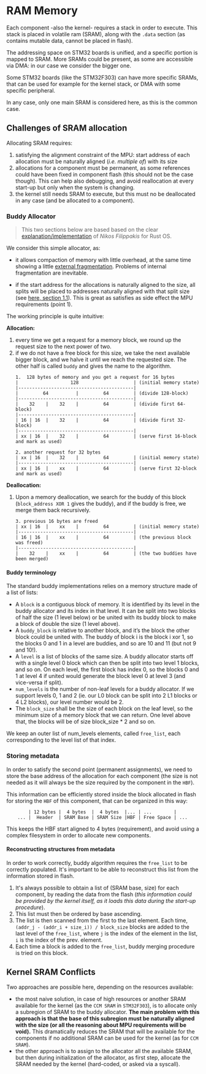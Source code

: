 # RAM Memory
Each component -also the kernel- requires a stack in order to execute.
This stack is placed in volatile ram (SRAM), along with the `.data` section (as contains mutable data, cannot be placed in flash).

The addressing space on STM32 boards is unified, and a specific portion is mapped to SRAM. More SRAMs could be present, as some are accessible via DMA: in our case we consider the bigger one.

Some STM32 boards (like the STM32F303) can have more specific SRAMs, that can be used for example for the kernel stack, or DMA with some specific peripheral.

In any case, only one main SRAM is considered here, as this is the common case.

## Challenges of SRAM allocation
Allocating SRAM requires:
1. satisfying the alignment constraint of the MPU: start address of each allocation must be naturally aligned (*i.e. multiple of*) with its size
2. allocations for a component must be permanent, as some references could have been fixed in component flash (this should not be the case though). This can help also debugging, and avoid reallocation at every start-up but only when the system is changing. 
3. the kernel still needs SRAM to execute, but this must no be deallocated in any case (and be allocated to a component).

### Buddy Allocator
>This two sections below are based based on the clear [explanation/implementation](https://nfil.dev/kernel/rust/coding/rust-buddy-allocator/) of *Nikos Filippakis* for Rust OS.

We consider this simple allocator, as:

- it allows compaction of memory with little overhead, at the same time showing a little [external fragmentation](https://en.wikipedia.org/wiki/Fragmentation_(computer)#External_fragmentation).
Problems of internal fragmentation are inevitable. 

- if the start address for the allocations is naturally aligned to the size, all splits will be placed to addresses naturally aligned with that split size (see [here, section 1.1](https://cs.au.dk/~gerth/papers/actainformatica05.pdf)). This is great as satisfies as side effect the MPU requirements (point 1).

The working principle is quite intuitive:

**Allocation:**
1. every time we get a request for a memory block, we round up the request size to the next power of two.
2. if we do not have a free block for this size, we take the next available bigger block, and we halve it until we reach the requested size. The other half is called `buddy` and gives the name to the algorithm.
    ```
    1.  128 bytes of memory and you get a request for 16 bytes
    |                   128                    | (initial memory state)
    |------------------------------------------|
    |         64          |         64         | (divide 128-block)
    |------------------------------------------|
    |    32    |    32    |         64         | (divide first 64-block)
    |------------------------------------------|
    | 16 | 16  |    32    |         64         | (divide first 32-block)
    |------------------------------------------|
    | xx | 16  |    32    |         64         | (serve first 16-block and mark as used)
    
    2. another request for 32 bytes
    | xx | 16  |    32    |         64         | (initial memory state)
    |------------------------------------------|
    | xx | 16  |    xx    |         64         | (serve first 32-block and mark as used)
    ```

**Deallocation:**
1. Upon a memory deallocation, we search for the buddy of this block (`block_address XOR 1` gives the buddy), and if the buddy is free, we merge them back recursively.
    ```
    3. previous 16 bytes are freed
    | xx | 16  |    xx    |         64         | (initial memory state)
    |------------------------------------------|
    | 16 | 16  |    xx    |         64         | (the previous block was freed)
    |------------------------------------------|
    |    32    |    xx    |         64         | (the two buddies have been merged)
    ```

#### Buddy terminology
The standard buddy implementations relies on a memory structure made of a list of lists:

- A `block` is a contiguous block of memory. It is identified by its level in the buddy allocator and its index in that level. It can be split into two blocks of half the size (1 level below) or be united with its buddy block to make a block of double the size (1 level above).
- A `buddy_block` is relative to another block, and it’s the block the other block could be united with. The buddy of block i is the block i xor 1, so the blocks 0 and 1 in a level are buddies, and so are 10 and 11 (but not 9 and 10!).
- A `level` is a list of blocks of the same size. A buddy allocator starts off with a single level 0 block which can then be split into two level 1 blocks, and so on. On each level, the first block has index 0, so the blocks 0 and 1 at level 4 if united would generate the block level 0 at level 3 (and vice-versa if split).
- `num_levels` is the number of non-leaf levels for a buddy allocator. If we support levels 0, 1 and 2 (ie. our L0 block can be split into 2 L1 blocks or 4 L2 blocks), our level number would be 2.
- The `block_size` shall be the size of each block on the leaf level, so the minimum size of a memory block that we can return. One level above that, the blocks will be of size block_size * 2 and so on.

We keep an outer list of num_levels elements, called `free_list`, each corresponding to the level list of that index.

### Storing metadata
In order to satisfy the second point (permanent assignments), we need to store the base address of the allocation for each component (the size is not needed as it will always be the size required by the component in the `HBF`).

This information can be efficiently stored inside the block allocated in flash for storing the `HBF` of this component, that can be organized in this way:

```
        | 12 bytes |  4 bytes  |  4 bytes  |... | ...        |
    ... |  Header  | SRAM Base | SRAM Size |HBF | Free Space | ... 
```

This keeps the HBF start aligned to 4 bytes (requirement), and avoid using a complex filesystem in order to allocate new components.

#### Reconstructing structures from metadata
In order to work correctly, buddy algorithm requires the `free_list` to be correctly populated. It's important to be able to reconstruct this list from the information stored in flash.

1. It's always possible to obtain a list of (SRAM base, size) for each component, by reading the data from the flash (*this information could be provided by the kernel itself, as it loads this data during the start-up procedure*).
2. This list must then be ordered by base ascending.
3. The list is then scanned from the first to the last element. Each time, `(addr_j - (addr_i + size_i)) / block_size` blocks are added to the last level of the `free_list`, where `j` is the index of the element in the list, `i` is the index of the prev. element.
4. Each time a block is added to the `free_list`, buddy merging procedure is tried on this block.


## Kernel SRAM Conflicts
Two approaches are possible here, depending on the resources available:
- the most naive solution, in case of high resources or another SRAM available for the kernel (as the `CCM SRAM` in `STM32F303`), is to allocate only a subregion of SRAM to the buddy allocator. **The main problem with this approach is that the base of this subregion must be naturally aligned with the size (or all the reasoning about MPU requirements will be void).** This dramatically reduces the SRAM that will be available for the components if no additional SRAM can be used for the kernel (as for `CCM SRAM`).
- the other approach is to assign to the allocator all the available SRAM, but then during initialization of the allocator, as first step, allocate the SRAM needed by the kernel (hard-coded, or asked via a syscall).